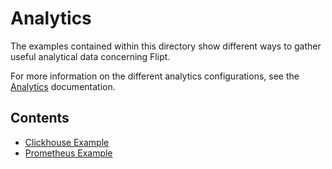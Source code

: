 # Analytics

The examples contained within this directory show different ways to gather useful analytical data concerning Flipt.

For more information on the different analytics configurations, see the [Analytics](https://www.flipt.io/docs/configuration/analytics) documentation.

## Contents

* [Clickhouse Example](clickhouse/README.md)
* [Prometheus Example](prometheus/README.md)

